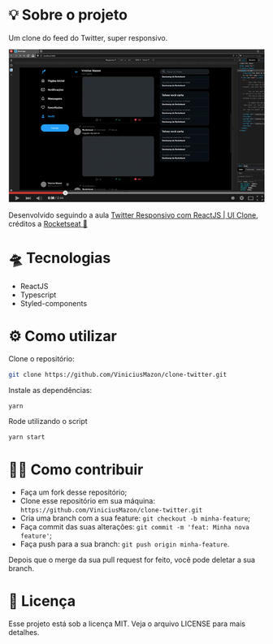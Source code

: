 # 💡 Sobre o projeto

Um clone do feed do Twitter, super responsivo.

[![demo twitter clone](readme/twitter-thumb.png)](https://youtu.be/4ozP1vyW6mM "demo twitter clone")


Desenvolvido seguindo a aula  [Twitter Responsivo com ReactJS | UI Clone](https://www.youtube.com/watch?v=K-8z_4xvT3o&list=PL85ITvJ7FLohTZv9cC5-PrZ39Q3cugWqp&index=6), créditos a [Rocketseat 🚀](https://github.com/Rocketseat)



# 🛸 Tecnologias

* ReactJS
* Typescript
* Styled-components



# ⚙️ Como utilizar

Clone o repositório:

```bash
git clone https://github.com/ViniciusMazon/clone-twitter.git
```

Instale as dependências:

```bash
yarn
```

Rode utilizando o script

```bash
yarn start
```



# 🖖🏻 Como contribuir

- Faça um fork desse repositório;
- Clone esse repositório em sua máquina: `https://github.com/ViniciusMazon/clone-twitter.git`
- Cria uma branch com a sua feature: `git checkout -b minha-feature`;
- Faça commit das suas alterações: `git commit -m 'feat: Minha nova feature'`;
- Faça push para a sua branch: `git push origin minha-feature`.

Depois que o merge da sua pull request for feito, você pode deletar a sua branch.



# 📝 Licença

Esse projeto está sob a licença MIT. Veja o arquivo LICENSE para mais detalhes.
